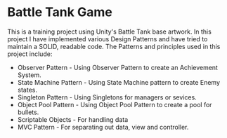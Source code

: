 # Battle Tank Game
This is a training project using Unity's Battle Tank base artwork.
In this project I have implemented various Design Patterns and have tried to maintain a SOLID, readable code. 
The Patterns and principles used in this project include:
  * Observer Pattern - Using Observer Pattern to create an Achievement System.
  * State Machine Pattern - Using State Machine pattern to create Enemy states.
  * Singleton Pattern - Using Singletons for managers or sevices.
  * Object Pool Pattern - Using Object Pool Pattern to create a pool for bullets.
  * Scriptable Objects - For handling data
  * MVC Pattern - For separating out data, view and controller.
